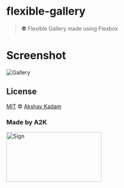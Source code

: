 # flexible-gallery

> :alien: Flexible Gallery made using Flexbox

# Screenshot

![Gallery](http://imgur.com/MhCdrrT.png)

## License

[MIT](LICENSE.md) © [Akshay Kadam](https://github.com/deadcoder0904)

### Made by A2K

<img src="http://imgur.com/jfmA33n.png" alt="Sign" width=250 height=130 />
